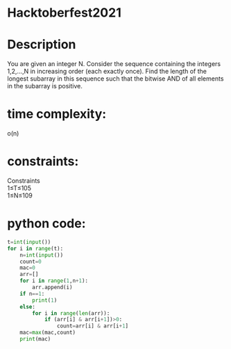 # Hacktoberfest2021  

# Description  

You are given an integer N. Consider the sequence containing the integers 1,2,…,N in increasing order (each exactly once). 
Find the length of the longest subarray in this sequence such that the bitwise AND of all elements in the subarray is positive.  

# time complexity:  

o(n)  

# constraints:  

Constraints  
1≤T≤105  
1≤N≤109  

# python code:
```python 
t=int(input())
for i in range(t):
    n=int(input())
    count=0
    mac=0
    arr=[]
    for i in range(1,n+1):
        arr.append(i)
    if n==1:
        print(1)
    else:
        for i in range(len(arr)):
            if (arr[i] & arr[i+1])>0:
                count=arr[i] & arr[i+1]
    mac=max(mac,count)
    print(mac)
```


